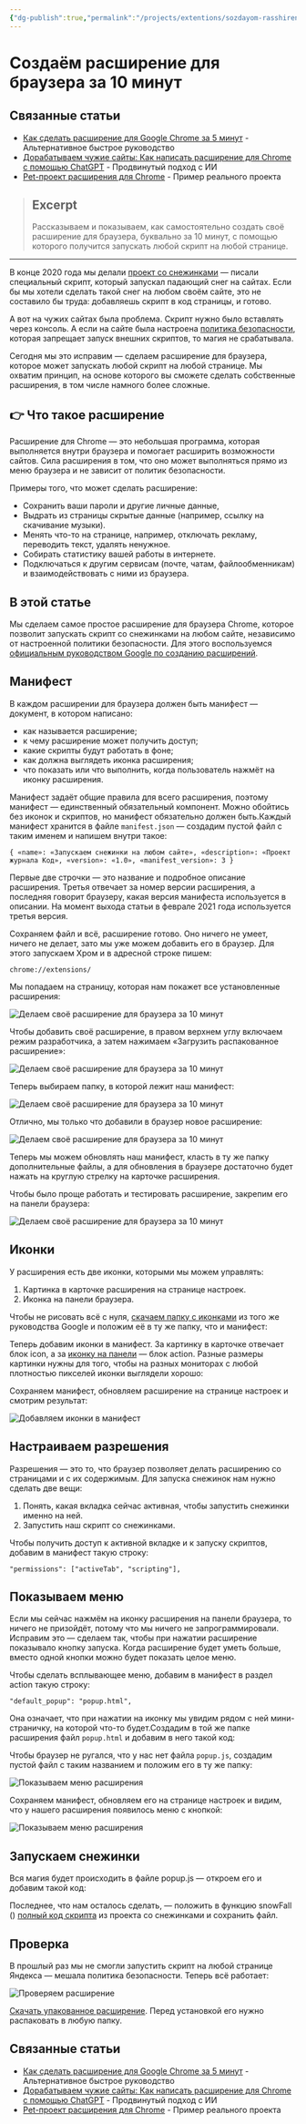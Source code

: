 ```yaml
---
{"dg-publish":true,"permalink":"/projects/extentions/sozdayom-rasshirenie-dlya-brauzera-za-10-minut/"}
---
```



# Создаём расширение для браузера за 10 минут

## Связанные статьи
- [Как сделать расширение для Google Chrome за 5 минут](Как%20сделать%20расширение%20для%20Google%20Chrome%20за%205%20минут%20—%20Лайфхакер.md) - Альтернативное быстрое руководство
- [Дорабатываем чужие сайты: Как написать расширение для Chrome с помощью ChatGPT](Дорабатываем%20чужие%20сайты%20Как%20написать%20расширение%20для%20Chrome%20с%20помощью%20ChatGPT%20%20Хабр.md) - Продвинутый подход с ИИ
- [Pet-проект расширения для Chrome](Pet-проект%20расширения%20для%20Chrome%20как%20я%20вырастил%20аудиторию%20на%20100_%20и%20чему%20научился%20%20Хабр.md) - Пример реального проекта

> ## Excerpt
> Рассказываем и показываем, как самостоятельно создать своё расширение для браузера, буквально за 10 минут, с помощью которого получится запускать любой скрипт на любой странице.

---
В конце 2020 года мы делали [проект со снежинками](https://thecode.media/snofwall-js/) — писали специальный скрипт, который запускал падающий снег на сайтах. Если бы мы хотели сделать такой снег на любом своём сайте, это не составило бы труда: добавляешь скрипт в код страницы, и готово.

А вот на чужих сайтах была проблема. Скрипт нужно было вставлять через консоль. А если на сайте была настроена [политика безопасности](https://thecode.media/csp/), которая запрещает запуск внешних скриптов, то магия не срабатывала.

Сегодня мы это исправим — сделаем расширение для браузера, которое может запускать любой скрипт на любой странице. Мы охватим принцип, на основе которого вы сможете сделать собственные расширения, в том числе намного более сложные.

## 👉 Что такое расширение

Расширение для Chrome — это небольшая программа, которая выполняется внутри браузера и помогает расширить возможности сайтов. Сила расширения в том, что оно может выполняться прямо из меню браузера и не зависит от политик безопасности.

Примеры того, что может сделать расширение:

-   Сохранить ваши пароли и другие личные данные,
-   Выдрать из страницы скрытые данные (например, ссылку на скачивание музыки).
-   Менять что-то на странице, например, отключать рекламу, переводить текст, удалять ненужное.
-   Собирать статистику вашей работы в интернете.
-   Подключаться к другим сервисам (почте, чатам, файлообменникам) и взаимодействовать с ними из браузера.

## В этой статье

Мы сделаем самое простое расширение для браузера Chrome, которое позволит запускать скрипт со снежинками на любом сайте, независимо от настроенной политики безопасности. Для этого воспользуемся [официальным руководством Google по созданию расширений](https://developer.chrome.com/docs/extensions/).

## Манифест

В каждом расширении для браузера должен быть манифест — документ, в котором написано:

-   как называется расширение;
-   к чему расширение может получить доступ;
-   какие скрипты будут работать в фоне;
-   как должна выглядеть иконка расширения;
-   что показать или что выполнить, когда пользователь нажмёт на иконку расширения.

Манифест задаёт общие правила для всего расширения, поэтому манифест — единственный обязательный компонент. Можно обойтись без иконок и скриптов, но манифест обязательно должен быть.Каждый манифест хранится в файле `manifest.json` — создадим пустой файл с таким именем и напишем внутри такое:

```markup
{ «name»: «Запускаем снежинки на любом сайте», «description»: «Проект журнала Код», «version»: «1.0», «manifest_version»: 3 }
```

Первые две строчки — это название и подробное описание расширения. Третья отвечает за номер версии расширения, а последняя говорит браузеру, какая версия манифеста используется в описании. На момент выхода статьи в феврале 2021 года используется третья версия.

Сохраняем файл и всё, расширение готово. Оно ничего не умеет, ничего не делает, зато мы уже можем добавить его в браузер. Для этого запускаем Хром и в адресной строке пишем:

```markup
chrome://extensions/
```

Мы попадаем на страницу, которая нам покажет все установленные расширения:

![Делаем своё расширение для браузера за 10 минут](https://thecode.media/wp-content/uploads/2021/03/image3-1.png "Мы попадаем на страницу, которая нам покажет все установленные расширения")

Чтобы добавить своё расширение, в правом верхнем углу включаем режим разработчика, а затем нажимаем «Загрузить распакованное расширение»:

![Делаем своё расширение для браузера за 10 минут](https://thecode.media/wp-content/uploads/2021/03/image4.png "Добавляем расширение")

Теперь выбираем папку, в которой лежит наш манифест:

![Делаем своё расширение для браузера за 10 минут](https://thecode.media/wp-content/uploads/2021/03/image9.png "Выбираем папку, в которой лежит наш манифест")

Отлично, мы только что добавили в браузер новое расширение:

![Делаем своё расширение для браузера за 10 минут](https://thecode.media/wp-content/uploads/2021/03/image2-1.png "Мы только что добавили в браузер новое расширение")

Теперь мы можем обновлять наш манифест, класть в ту же папку дополнительные файлы, а для обновления в браузере достаточно будет нажать на круглую стрелку на карточке расширения.

Чтобы было проще работать и тестировать расширение, закрепим его на панели браузера:

![Делаем своё расширение для браузера за 10 минут](https://thecode.media/wp-content/uploads/2021/03/image8.png "Чтобы было проще работать и тестировать расширение, закрепим его на панели браузера")

## Иконки

У расширения есть две иконки, которыми мы можем управлять:

1.  Картинка в карточке расширения на странице настроек.
2.  Иконка на панели браузера.

Чтобы не рисовать всё с нуля, [скачаем папку с иконками](https://storage.googleapis.com/chrome-gcs-uploader.appspot.com/file/WlD8wC6g8khYWPJUsQceQkhXSlv1/wy3lvPQdeJn4iqHmI0Rp.zip) из того же руководства Google и положим её в ту же папку, что и манифест:

Теперь добавим иконки в манифест. За картинку в карточке отвечает блок icon, а за [иконку на панели](https://thecode.media/favicon/) — блок action. Разные размеры картинки нужны для того, чтобы на разных мониторах с любой плотностью пикселей иконки выглядели хорошо:

Сохраняем манифест, обновляем расширение на странице настроек и смотрим результат:

![Добавляем иконки в манифест](https://thecode.media/wp-content/uploads/2021/03/image5.png "Сохраняем манифест, обновляем расширение на странице настроек и смотрим результат")

## Настраиваем разрешения

Разрешения — это то, что браузер позволяет делать расширению со страницами и с их содержимым. Для запуска снежинок нам нужно сделать две вещи:

1.  Понять, какая вкладка сейчас активная, чтобы запустить снежинки именно на ней.
2.  Запустить наш скрипт со снежинками.

Чтобы получить доступ к активной вкладке и к запуску скриптов, добавим в манифест такую строку:

```markup
"permissions": ["activeTab", "scripting"],
```

## Показываем меню

Если мы сейчас нажмём на иконку расширения на панели браузера, то ничего не призойдёт, потому что мы ничего не запрограммировали. Исправим это — сделаем так, чтобы при нажатии расширение показывало кнопку запуска. Когда расширение будет уметь больше, вместо одной кнопки можно будет показать целое меню.

Чтобы сделать всплывающее меню, добавим в манифест в раздел action такую строку:

```markup
"default_popup": "popup.html",
```

Она означает, что при нажатии на иконку мы увидим рядом с ней мини-страничку, на которой что-то будет.Создадим в той же папке расширения файл `popup.html` и добавим в него такой код:

Чтобы браузер не ругался, что у нас нет файла `popup.js`, создадим пустой файл с таким названием и положим его в ту же папку:

![Показываем меню расширения](https://thecode.media/wp-content/uploads/2021/03/image6.png "Создаём пустой файл")

Сохраняем манифест, обновляем его на странице настроек и видим, что у нашего расширения появилось меню с кнопкой:

![Показываем меню расширения](https://thecode.media/wp-content/uploads/2021/03/image1-1.png "У нашего расширения появилось меню с кнопкой")

## Запускаем снежинки

Вся магия будет происходить в файле popup.js — откроем его и добавим такой код:

Последнее, что нам осталось сделать, — положить в функцию snowFall () [полный код скрипта](https://thecode.media/wp-content/uploads/2019/12/snowfall2020.js) из проекта со снежинками и сохранить файл.

## Проверка

В прошлый раз мы не смогли запустить скрипт на любой странице Яндекса — мешала политика безопасности. Теперь всё работает:

![Проверяем расширение](https://thecode.media/wp-content/uploads/2021/03/image7.png "Всё работает")

[Скачать упакованное расширение](https://mihailmaximov.ru/projects/ext/snowExtention.zip). Перед установкой его нужно распаковать в любую папку.

## Связанные статьи
- [Как сделать расширение для Google Chrome за 5 минут](Как%20сделать%20расширение%20для%20Google%20Chrome%20за%205%20минут%20—%20Лайфхакер.md) - Альтернативное быстрое руководство
- [Дорабатываем чужие сайты: Как написать расширение для Chrome с помощью ChatGPT](Дорабатываем%20чужие%20сайты%20Как%20написать%20расширение%20для%20Chrome%20с%20помощью%20ChatGPT%20%20Хабр.md) - Продвинутый подход с ИИ
- [Pet-проект расширения для Chrome](Pet-проект%20расширения%20для%20Chrome%20как%20я%20вырастил%20аудиторию%20на%20100_%20и%20чему%20научился%20%20Хабр.md) - Пример реального проекта
